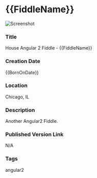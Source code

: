 {{FiddleName}}
======

![Screenshot](screenshot.png)


### Title

House Angular 2 Fiddle - {{FiddleName}}


### Creation Date

{{BornOnDate}}


### Location

Chicago, IL


### Description

Another Angular2 Fiddle.


### Published Version Link

N/A


### Tags

angular2
